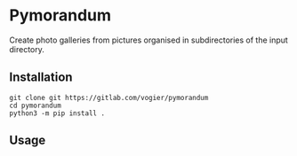 # Pymorandum

Create photo galleries from pictures organised in subdirectories of the input directory.

## Installation

```
git clone git https://gitlab.com/vogier/pymorandum
cd pymorandum
python3 -m pip install .
```

## Usage
